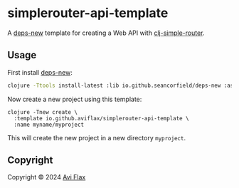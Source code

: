 # simplerouter-api-template

A [deps-new] template for creating a Web API with [clj-simple-router].

## Usage

First install [deps-new]:

```bash
clojure -Ttools install-latest :lib io.github.seancorfield/deps-new :as new
```

Now create a new project using this template:

```shell
clojure -Tnew create \
  :template io.github.aviflax/simplerouter-api-template \
  :name myname/myproject
```

This will create the new project in a new directory `myproject`.



## Copyright

Copyright © 2024 [Avi Flax]


[Avi Flax]: mailto:avi@aviflax.com
[clj-simple-router]: https://github.com/tonsky/clj-simple-router
[deps-new]: https://github.com/seancorfield/deps-new

